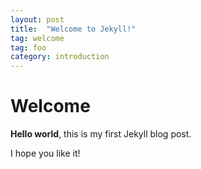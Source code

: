 ```yaml
---
layout: post
title:  "Welcome to Jekyll!"
tag: welcome
tag: foo
category: introduction
---
```


# Welcome

**Hello world**, this is my first Jekyll blog post.

I hope you like it!
